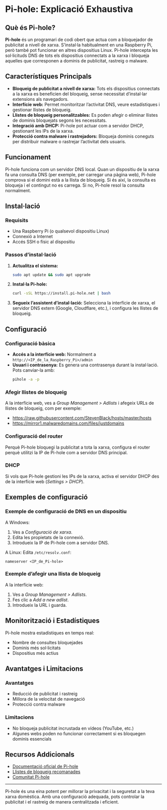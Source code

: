 # Pi-hole: Explicació Exhaustiva

## Què és Pi-hole?

**Pi-hole** és un programari de codi obert que actua com a bloquejador de publicitat a nivell de xarxa. S’instal·la habitualment en una Raspberry Pi, però també pot funcionar en altres dispositius Linux. Pi-hole intercepta les sol·licituds DNS de tots els dispositius connectats a la xarxa i bloqueja aquelles que corresponen a dominis de publicitat, rastreig o malware.

## Característiques Principals

- **Bloqueig de publicitat a nivell de xarxa:** Tots els dispositius connectats a la xarxa es beneficien del bloqueig, sense necessitat d’instal·lar extensions als navegadors.
- **Interfície web:** Permet monitoritzar l’activitat DNS, veure estadístiques i gestionar llistes de bloqueig.
- **Llistes de bloqueig personalitzables:** Es poden afegir o eliminar llistes de dominis bloquejats segons les necessitats.
- **Integració amb DHCP:** Pi-hole pot actuar com a servidor DHCP, gestionant les IPs de la xarxa.
- **Protecció contra malware i rastrejadors:** Bloqueja dominis coneguts per distribuir malware o rastrejar l’activitat dels usuaris.

## Funcionament

Pi-hole funciona com un servidor DNS local. Quan un dispositiu de la xarxa fa una consulta DNS (per exemple, per carregar una pàgina web), Pi-hole comprova si el domini està a la llista de bloqueig. Si és així, la consulta es bloqueja i el contingut no es carrega. Si no, Pi-hole resol la consulta normalment.

## Instal·lació

### Requisits

- Una Raspberry Pi (o qualsevol dispositiu Linux)
- Connexió a Internet
- Accés SSH o físic al dispositiu

### Passos d’instal·lació

1. **Actualitza el sistema:**
    ```bash
    sudo apt update && sudo apt upgrade
    ```
2. **Instal·la Pi-hole:**
    ```bash
    curl -sSL https://install.pi-hole.net | bash
    ```
3. **Segueix l’assistent d’instal·lació:** Selecciona la interfície de xarxa, el servidor DNS extern (Google, Cloudflare, etc.), i configura les llistes de bloqueig.

## Configuració

### Configuració bàsica

- **Accés a la interfície web:** Normalment a `http://<IP_de_la_Raspberry_Pi>/admin`
- **Usuari i contrasenya:** Es genera una contrasenya durant la instal·lació. Pots canviar-la amb:
  ```bash
  pihole -a -p
  ```

### Afegir llistes de bloqueig

A la interfície web, ves a *Group Management > Adlists* i afegeix URLs de llistes de bloqueig, com per exemple:
- https://raw.githubusercontent.com/StevenBlack/hosts/master/hosts
- https://mirror1.malwaredomains.com/files/justdomains

### Configuració del router

Perquè Pi-hole bloquegi la publicitat a tota la xarxa, configura el router perquè utilitzi la IP de Pi-hole com a servidor DNS principal.

### DHCP

Si vols que Pi-hole gestioni les IPs de la xarxa, activa el servidor DHCP des de la interfície web (*Settings > DHCP*).

## Exemples de configuració

### Exemple de configuració de DNS en un dispositiu

A Windows:
1. Ves a *Configuració de xarxa*.
2. Edita les propietats de la connexió.
3. Introdueix la IP de Pi-hole com a servidor DNS.

A Linux:
Edita `/etc/resolv.conf`:
```
nameserver <IP_de_Pi-hole>
```

### Exemple d’afegir una llista de bloqueig

A la interfície web:
1. Ves a *Group Management > Adlists*.
2. Fes clic a *Add a new adlist*.
3. Introdueix la URL i guarda.

## Monitorització i Estadístiques

Pi-hole mostra estadístiques en temps real:
- Nombre de consultes bloquejades
- Dominis més sol·licitats
- Dispositius més actius

## Avantatges i Limitacions

### Avantatges

- Reducció de publicitat i rastreig
- Millora de la velocitat de navegació
- Protecció contra malware

### Limitacions

- No bloqueja publicitat incrustada en vídeos (YouTube, etc.)
- Algunes webs poden no funcionar correctament si es bloquegen dominis essencials

## Recursos Addicionals

- [Documentació oficial de Pi-hole](https://docs.pi-hole.net/)
- [Llistes de bloqueig recomanades](https://firebog.net/)
- [Comunitat Pi-hole](https://discourse.pi-hole.net/)

---

Pi-hole és una eina potent per millorar la privacitat i la seguretat a la teva xarxa domèstica. Amb una configuració adequada, pots controlar la publicitat i el rastreig de manera centralitzada i eficient.